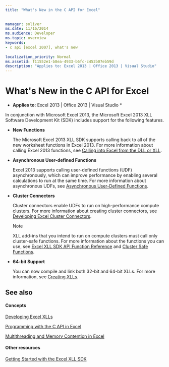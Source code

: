```yaml
---
title: "What's New in the C API for Excel"
 
 
manager: soliver
ms.date: 11/16/2014
ms.audience: Developer
ms.topic: overview
keywords:
- c api [excel 2007], what's new
 
localization_priority: Normal
ms.assetid: f11552e1-b8ea-4933-b6fc-c452b07eb59d
description: "Applies to: Excel 2013 | Office 2013 | Visual Studio"
---
```


# What's New in the C API for Excel

 * **Applies to:** Excel 2013 | Office 2013 | Visual Studio * 
  
In conjunction with Microsoft Excel 2013, the Microsoft Excel 2013 XLL Software Development Kit (SDK) includes support for the following features.
  
- **New Functions**
    
    The Microsoft Excel 2013 XLL SDK supports calling back to all of the new worksheet functions in Excel 2013. For more information about calling Excel 2013 functions, see [Calling into Excel from the DLL or XLL](calling-into-excel-from-the-dll-or-xll.md).
    
- **Asynchronous User-defined Functions**
    
    Excel 2013 supports calling user-defined functions (UDF) asynchronously, which can improve performance by enabling several calculations to run at the same time. For more information about asynchronous UDFs, see [Asynchronous User-Defined Functions](asynchronous-user-defined-functions.md).
    
- **Cluster Connectors**
    
    Cluster connectors enable UDFs to run on high-performance compute clusters. For more information about creating cluster connectors, see [Developing Excel Cluster Connectors](developing-excel-cluster-connectors.md).
    
    > [!NOTE]
    > XLL add-ins that you intend to run on compute clusters must call only cluster-safe functions. For more information about the functions you can use, see [Excel XLL SDK API Function Reference](excel-xll-sdk-api-function-reference.md) and [Cluster Safe Functions](cluster-safe-functions.md). 
  
- **64-bit Support**
    
    You can now compile and link both 32-bit and 64-bit XLLs. For more information, see [Creating XLLs](creating-xlls.md).
    
## See also

#### Concepts

[Developing Excel XLLs](developing-excel-xlls.md)
  
[Programming with the C API in Excel](programming-with-the-c-api-in-excel.md)
  
[Multithreading and Memory Contention in Excel](multithreading-and-memory-contention-in-excel.md)
#### Other resources

[Getting Started with the Excel XLL SDK](getting-started-with-the-excel-xll-sdk.md)

